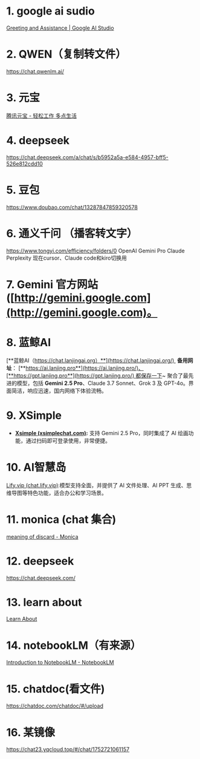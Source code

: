 # 1. google ai sudio
[Greeting and Assistance | Google AI Studio](https://aistudio.google.com/prompts/new_chat)
# 2. QWEN（复制转文件）
https://chat.qwenlm.ai/
# 3. 元宝
[腾讯元宝 - 轻松工作 多点生活](https://yuanbao.tencent.com/chat/naQivTmsDa?yb_channel=3009&yb_dl=js&msclkid=53699cd205f4195cc03ef4a4722eeffb)
# 4. deepseek
https://chat.deepseek.com/a/chat/s/b5952a5a-e584-4957-bff5-526e812cdd10
# 5. 豆包
https://www.doubao.com/chat/13287847859320578
# 6. 通义千问 （播客转文字）
https://www.tongyi.com/efficiency/folders/0
OpenAI
Gemini Pro
Claude
Perplexity
现在cursor、Claude code和kiro切换用
# 7. Gemini 官方网站 ([http://gemini.google.com](http://gemini.google.com)。
# 8. 蓝鲸AI
[**蓝鲸AI（https://chat.lanjingai.org）**](https://chat.lanjingai.org/) 
**备用网址**： [**https://ai.lanjing.pro**](https://ai.lanjing.pro/)、[**https://gpt.lanjing.pro**](https://gpt.lanjing.pro/) 都保存一下~
聚合了最先进的模型，包括 **Gemini 2.5 Pro**、Claude 3.7 Sonnet、Grok 3 及 GPT-4o。界面简洁，响应迅速，国内网络下体验流畅。
# 9. XSimple
- **[Xsimple (xsimplechat.com)](https://chat.yixiaai.com/chat):** 支持 Gemini 2.5 Pro，同时集成了 AI 绘画功能，通过扫码即可登录使用，非常便捷。
# 10. AI智慧岛
[Lify.vip (chat.lify.vip)](https://link.zhihu.com/?target=https%3A//chat.lify.vip/):模型支持全面，并提供了 AI 文件处理、AI PPT 生成、思维导图等特色功能，适合办公和学习场景。
# 11. monica (chat 集合)
[meaning of discard - Monica](https://monica.im/home/chat/Monica/monica?convId=conv%3A9d42ada1-6f2e-4cb9-a8fe-79de352196b2)
# 12. deepseek
https://chat.deepseek.com/

# 13. learn about
[Learn About](https://learning.google.com/experiments/learn-about?src=signup)
# 14. notebookLM（有来源）
[Introduction to NotebookLM - NotebookLM](https://notebooklm.google.com/notebook/f7607d7a-584c-4f35-96fc-f6815c573a6c)
# 15. chatdoc(看文件)
https://chatdoc.com/chatdoc/#/upload

# 16. 某镜像
https://chat23.yqcloud.top/#/chat/1752721061157